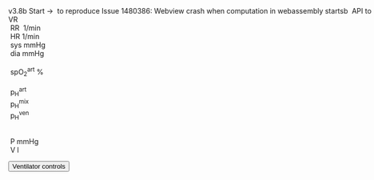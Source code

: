 <div class="w3-blue" style="position: absolute">
<span class="w3-small">v3.8b Start -> </span>
<!--bdl-fmi id="idfmi" mode="continuous" src="modelECMORespiratoryVR_ECMOSimNoRegVentilatorVC8.js" fminame="modelECMORespiratoryVR_ECMOSimNoRegVentilatorVC8" tolerance="0.0001" starttime="0" fstepsize="0.2" fpslimit="5" guid="{df14b810-b76e-4be8-bc34-be8fcb02ed2e}" valuereferences="637537985,905970425,905969984,905970853,905970388,905969947,905970816,16777229,16777230,16777583,16777584,16777585,16777223,100663306,16777224,16777225,905970386,637538038,637537985" valuelabels="lungs.volume,Veins.chemicalSolution.bloodGases.sO2,Arteries.chemicalSolution.bloodGases.sO2,Tissue.chemicalSolution.bloodGases.sO2,Veins.chemicalSolution.bloodGases.pH,Arteries.chemicalSolution.bloodGases.pH,Tissue.chemicalSolution.bloodGases.pH,RR,TV,ventilatorSCMV.Iratio,ventilatorSCMV.Eratio,ventilatorSCMV.pause,AirO2,AirN2,AirCO2,AirH2O,Veins.chemicalSolution.bloodGases.pCO2,expiration.q_in.p,lungs.volume" inputs="idrate,16777229,1,60,t;idtv,16777230,1,1000000,t;idiratio,16777583,1,1,t;ideratio,16777584,1,1,t;idpause,16777585,1,100,0,t;ido2,16777223,1,100,t;idco2,16777224,1,100,t;idh2o,16777225,1,100,t;idshunts,16777226,1,100,t;iddeadspace,16777231,1,1000000,t;idexp,16777587,1,1000000,t" inputlabels="RR,TV,ventilatorSCMV.Iratio,ventilatorSCMV.Eratio,ventilatorSCMV.pause,AirO2,AirCO2,AirH2O,Shunts,DV,expirationConductance.k"></bdl-fmi-->
<bdl-animate-control id="controlbuttons2" controlfmi="true" showstep="false"></bdl-animate-control><bdl-fmi id="idfmi" mode="continuous"  showcontrols="false" controlid="controlbuttons2"  src="modelECMORespiratoryVR_BloodGasesTransport_BloodyMaryPPG.js" fminame="modelECMORespiratoryVR_BloodGasesTransport_BloodyMaryPPG" tolerance="0.000001" starttime="0" fstepsize="0.01" fpslimit="10" guid="{135691d3-d2dd-455a-9cee-6772a67e2f41}" valuereferences="905975214,369103423,905975027,905975211,905974332,905975026,16777311,100663310,16777312,16777313,905975213,335544320" valuelabels="venous.sO2,arterial.sO2,tissueUnit[1].sO2,venous.pH,arterial.pH,tissueUnit[1].pH,AirO2,AirN2,AirCO2,AirH2O,venous.pCO2,plethy" inputs="idrate,16777223,1,60,f;ido2,16777311,1,100,t;idco2,16777312,1,100,t;idh2o,16777313,1,100,t;idshunts,16777227,1,100,t;iddeadspace,16777225,1,1000000,t" inputlabels="RR,AirO2,AirCO2,AirH2O,cShuntFrac,DV"></bdl-fmi>
<span class="w3-small">&nbsp;to reproduce Issue 1480386: Webview crash when computation in webassembly startsb&nbsp;</span>
<!--bdl-fmi id="ventilator" showcontrols="false" controlid="controlbuttons2" mode="continuous" src="modelECMORespiratoryVR_BloodGasesTransport_LungVentilatorSCMV2.js" fminame="modelECMORespiratoryVR_BloodGasesTransport_LungVentilatorSCMV2" tolerance="0.000001" starttime="0" fstepsize="0.1" fpslimit="10" guid="{b66a2d5f-da7b-467d-8a17-46196aa6e7ac}" valuereferences="637534431,637534478,16777227,16777225,16777249,16777250,16777251" valuelabels="expiration.q_in.p,lungs.volume,RR,TV,ventilatorSCMV.Iratio,ventilatorSCMV.Eratio,ventilatorSCMV.pause" inputs="idrate,16777227,1,60,t;idtv,16777225,1,1000000,t;idiratio,16777249,1,1,t;idpause,16777251,1,100,t;ideratio,16777250,1,1,t" inputlabels="RR,TV,ventilatorSCMV.Iratio,ventilatorSCMV.pause,ventilatorSCMV.Eratio"></bdl-fmi>
<bdl-fmi id="hemodynamics" showcontrols="false" controlid="controlbuttons2" mode="continuous" src="modelECMORespiratoryVR_BloodGasesTransport_MeursModel2011_Hemodynamics.js" fminame="modelECMORespiratoryVR_BloodGasesTransport_MeursModel2011_Hemodynamics" tolerance="0.000001" starttime="0" fstepsize="0.05" fpslimit="20" guid="{7a886f2e-e438-4ec4-b4cc-ff82d67590c8}" valuereferences="905970347,905970189,905970190,33554460,637534710" valuelabels="EithaPressure.pressure,arterialPressure.systolic,arterialPressure.diastolic,Ecg.ecg,currentHeartReat.y" inputs="" inputlabels=""></bdl-fmi-->
API to VR <bdl-remote-value remoteurl="http://127.0.0.1:5000/vrapi" interval="2000" id="vrapi" inputs="volume;sO2"></bdl-remote-value>
</div>
</div>
<div class="w3-black w3-sans-serif w3-card" style="max-width:1366px">
<div class="w3-row">
</div><div class="w3-row">
<div class="w3-threequarter">
&nbsp;<bdl-chartjs-time width="750" height="120" fromid="ventilator" labels="lungs volume"  refindex="1" refvalues="1" minichart="true" colorindex=5 initialdata="0,0.01;0.0023,0.0023"></bdl-chartjs-time><br/>
&nbsp;<bdl-chartjs-time width="750" height="60" fromid="hemodynamics" labels="ecg" refindex="3" refvalues="1" throttle="100" colorindex="1" minichart="true" initialdata="0,0.01;0.98,0.98"></bdl-chartjs-time>

</div>
<div class="w3-quarter">
<div class="w3-card w3-text-aqua w3-large" style="white-space:nowrap">
&nbsp;RR&nbsp;<b class="w3-xxxlarge"><bdl-value fromid="ventilator" refindex="2" convertor="60,1"></bdl-value></b>&nbsp;<span class="w3-small">1/min</span>
<div class="w3-text-orange w3-large">
&nbsp;HR<b class="w3-xxxlarge"><bdl-value fromid="hemodynamics" refindex="4" convertor="60,1" precision="2"></bdl-value></b>&nbsp;<span class="w3-small">1/min</span>
</div>
<div class="w3-text-blue w3-large">
&nbsp;sys<b class=""><bdl-value fromid="hemodynamics" refindex="1" convertor="1,133.322" precision="3"></bdl-value></b>&nbsp;<span class="w3-small">mmHg</span>
</div>
<div class="w3-text-red w3-large">
&nbsp;dia<b class=""><bdl-value fromid="hemodynamics" refindex="2" convertor="1,133.322" precision="3"></bdl-value></b>&nbsp;<span class="w3-small">mmHg</span>
</div>

</div>
</div>
</div><div class="w3-row">
<div class="w3-threequarter">
<div class="w3-row">
&nbsp;<bdl-chartjs-time width="750" height="60" fromid="hemodynamics" labels="pulsatile sO2" refindex="0" refvalues="1" throttle="100" colorindex="4" minichart="true" initialdata="0,0.01;0.98,0.98"></bdl-chartjs-time>

</div>
</div>
<div class="w3-quarter">
<div class="w3-card" style="white-space:nowrap">
<div class="w3-text-yellow w3-large">
&nbsp;spO<sub>2</sub><sup>art</sup><b class="w3-xxxlarge"><bdl-value fromid="idfmi" refindex="1" convertor="100,1"></bdl-value></b>&nbsp;<span class="w3-small">%</span><br/></div>
</div>
</div>
<div class="w3-threequarter">
&nbsp;<bdl-chartjs-time width="750" height="60" fromid="idfmi" labels="pH veins,pH arteries,pH mixed" refindex="3" refvalues="3" throttle="1000"  colorindex="0" maxdata="4096" minichart="true" initialdata="0,0.01;7.4,7.4;7.4,7.4;7.4,7.4"></bdl-chartjs-time>

</div>
<div class="w3-quarter">
<div class="w3-card w3-large" style="white-space:nowrap">

<div class="w3-text-red">
&nbsp;p<sub>H</sub><sup>art</sup><b class="w3-xxxlarge"><bdl-value fromid="idfmi" refindex="4"></bdl-value></b>
</div>
<div class="w3-text-green">
&nbsp;p<sub>H</sub><sup>mix</sup><b class=""><bdl-value fromid="idfmi" refindex="5"></bdl-value></b>
</div>
<div class="w3-text-blue">
&nbsp;p<sub>H</sub><sup>ven</sup><b class=""><bdl-value fromid="idfmi" refindex="3"></bdl-value></b>
</div>
</div>
</div>
<div class="w3-row">
<div class="w3-quarter">
<bdl-sachart fromid="idfmi" refindex="3,10" convertors="1,1,0;1,133.322" width="300" height="250" minichart="true" class="w3-left"></bdl-sachart>
</div>

<div class="w3-quarter">
<div style="max-width:200px;margin-left:50px">
&nbsp;
</div>
</div>
<div class="w3-quarter">

<bdl-chartjs-xy fromid="ventilator" labelx="pressure" labely="volume" labels="pV1,pV2,pV3" refindex="0" refvalues="2" width="250" height="250" convertors="1,133.322;1000,1" maxdata="64"></bdl-chartjs-xy>

</div>
<div class="w3-rest w3-text-blue">
&nbsp;P<b class="w3-xxxlarge"><bdl-value fromid="ventilator" refindex="0" convertor="1,133.322"></bdl-value></b>&nbsp;<span class="w3-small">mmHg</span><br/>
&nbsp;V<b class="w3-xxxlarge"><bdl-value fromid="ventilator" refindex="1" convertor="1000,1"></bdl-value></b>&nbsp;<span class="w3-small">l</span>
</div>
</div>

</div>
</div>

<button class="w3-button w3-blue" onclick="document.getElementById('vcontrols').style.display='block'">Ventilator controls</button>

<div style="display:none" id="vcontrols" class="w3-card">
<button class="w3-button w3-red" onclick="document.getElementById('vcontrols').style.display='none'">X</button>

Data to be sent to VR: 
volume:<bdl-range id="volume" title="Lung volume (m3)" min="0.0001" max="0.01" default="0.002" step="0.000001" fromid="ventilator" refindex="1"></bdl-range>
sO2:<bdl-range id="sO2" min="0" max="1" default="0" step="0.01" title="so2"  fromid="idfmi" refindex="1"></bdl-range>

Patient state: <br/>
<bdl-buttonparams title="Normal" ids="idshunts,iddeadspace" values="2,150" fromid="vrapi" thresholdvalue="0" refindex="5" ></bdl-buttonparams> 
<bdl-buttonparams title="Moderate respiration failure" ids="idshunts,iddeadspace" values="38,400" fromid="vrapi" refindex="5" thresholdvalue="1"></bdl-buttonparams> 
<bdl-buttonparams title="Severe failure" ids="idshunts,iddeadspace" values="58,450" fromid="vrapi" refindex="5" thresholdvalue="2"></bdl-buttonparams><br/>
<bdl-range id="patientstate" title="patient state" min="0" max="3" step="1" default="1" fromid="vrapi" refindex="5"></bdl-range>

Ventilated gas: <!--bdl-buttonparams title="Normal" ids="ido2,idco2,idh2o" values="21,0.03,6"></bdl-buttonparams>
<bdl-buttonparams title="O2 40%" ids="ido2,idco2,idh2o" values="40,0.03,6"></bdl-buttonparams>
<bdl-buttonparams title="O2 60%" ids="ido2,idco2,idh2o" values="60,0.03,6"></bdl-buttonparams-->
<bdl-range id="ido2" title="O2 %" min="5" max="93" default="21" fromid="vrapi" refindex="4"></bdl-range><br/>
<bdl-range id="iddeadspace" title="dead space" min="100" max="4500" default="400"></bdl-range>
<bdl-range id="idshunts" title="L-V shunts %" min="5" max="95" default="38"></bdl-range>
<bdl-range id="idco2" title="CO2 %" min="0" max="10" default="0.03" step="0.01"></bdl-range>
<bdl-range id="idh2o" title="H2O %" min="0" max="10" default="6" step="0.1"></bdl-range>

Mechanical ventilator setting:<br/>
<bdl-range id="idrate" title="Breathing rate (1/min)" min="1" max="60" default="17" step="1" fromid="vrapi" refindex="3"></bdl-range><br/>
<!--bdl-range id="idmuscle" title="Breathing force (%)" min="10" max="400" default="100" step="1" fromid="vrapi" refindex="0"></bdl-range-->
<bdl-range id="idtv" title="Vt - tidal volume (ml)" min="200" max="1000" default="500" step="1" fromid="vrapi" refindex="2"></bdl-range><br/>
<div class="w3-hide">
<bdl-range id="idiratio" min="1" max="4" default="1" step="1"fromid="vrapi" refindex="1"></bdl-range>
<bdl-range id="ideratio" min="1" max="9" default="4" step="1" fromid="vrapi" refindex="0"></bdl-range>
</div>
Set I:E ratio 
<bdl-buttonparams title="1:1" ids="idiratio,ideratio" values="1,1"></bdl-buttonparams>
<bdl-buttonparams title="1:2" ids="idiratio,ideratio" values="1,2"></bdl-buttonparams>
<bdl-buttonparams title="2:1" ids="idiratio,ideratio" values="2,1"></bdl-buttonparams>
<bdl-buttonparams title="3:2" ids="idiratio,ideratio" values="3,2"></bdl-buttonparams></br>
<bdl-range id="idpause" title="pause (%)" min="0" max="70" default="0" step="1" fromid="vrapi" refindex="6"></bdl-range>

<bdl-range id="idexp" title="expiration conductance" min="1" max="100" default="2"></bdl-range>


<!--bdl-chartjs-time width="150" height="90" fromid="idfmi" labels="RR" initialdata="0" refindex="7" refvalues="1" throttle="1000"></bdl-chartjs-time>
<bdl-chartjs-time width="150" height="90" fromid="idfmi" labels="Vt" initialdata="" refindex="8" refvalues="1" throttle="1000"></bdl-chartjs-time>
<bdl-chartjs-time width="150" height="90" fromid="idfmi" labels="I,E ratio" initialdata="" refindex="9" refvalues="2" throttle="1000"></bdl-chartjs-time>
<bdl-chartjs-time width="150" height="90" fromid="idfmi" labels="pause %" initialdata="" refindex="11" refvalues="1" throttle="1000"></bdl-chartjs-time>
<bdl-chartjs-time width="150" height="90" fromid="idfmi" labels="O2 %" initialdata="" refindex="12" refvalues="1" convertors="100,1" throttle="1000"></bdl-chartjs-time-->

</div>